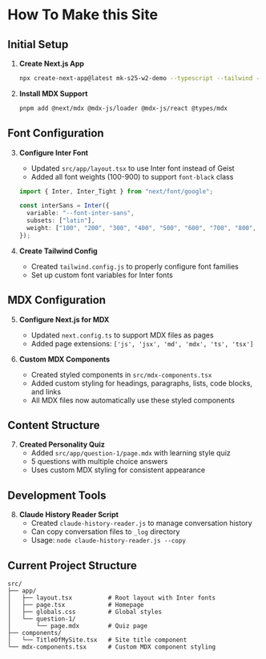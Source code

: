 # How To Make this Site

## Initial Setup

1. **Create Next.js App**
   ```bash
   npx create-next-app@latest mk-s25-w2-demo --typescript --tailwind --eslint --app --src-dir
   ```

2. **Install MDX Support**
   ```bash
   pnpm add @next/mdx @mdx-js/loader @mdx-js/react @types/mdx
   ```

## Font Configuration

3. **Configure Inter Font**
   - Updated `src/app/layout.tsx` to use Inter font instead of Geist
   - Added all font weights (100-900) to support `font-black` class
   ```typescript
   import { Inter, Inter_Tight } from "next/font/google";
   
   const interSans = Inter({
     variable: "--font-inter-sans",
     subsets: ["latin"],
     weight: ["100", "200", "300", "400", "500", "600", "700", "800", "900"],
   });
   ```

4. **Create Tailwind Config**
   - Created `tailwind.config.js` to properly configure font families
   - Set up custom font variables for Inter fonts

## MDX Configuration

5. **Configure Next.js for MDX**
   - Updated `next.config.ts` to support MDX files as pages
   - Added page extensions: `['js', 'jsx', 'md', 'mdx', 'ts', 'tsx']`

6. **Custom MDX Components**
   - Created styled components in `src/mdx-components.tsx`
   - Added custom styling for headings, paragraphs, lists, code blocks, and links
   - All MDX files now automatically use these styled components

## Content Structure

7. **Created Personality Quiz**
   - Added `src/app/question-1/page.mdx` with learning style quiz
   - 5 questions with multiple choice answers
   - Uses custom MDX styling for consistent appearance

## Development Tools

8. **Claude History Reader Script**
   - Created `claude-history-reader.js` to manage conversation history
   - Can copy conversation files to `_log` directory
   - Usage: `node claude-history-reader.js --copy`

## Current Project Structure

```
src/
├── app/
│   ├── layout.tsx          # Root layout with Inter fonts
│   ├── page.tsx            # Homepage
│   ├── globals.css         # Global styles
│   └── question-1/
│       └── page.mdx        # Quiz page
├── components/
│   └── TitleOfMySite.tsx   # Site title component
└── mdx-components.tsx      # Custom MDX component styling
```

